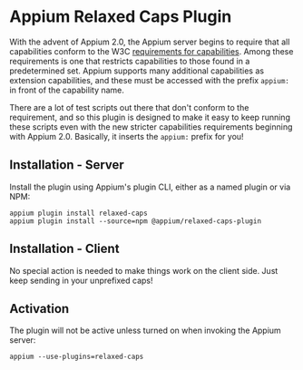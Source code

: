 # Appium Relaxed Caps Plugin

With the advent of Appium 2.0, the Appium server begins to require that all capabilities conform to the W3C [requirements for capabilities](https://www.w3.org/TR/webdriver/#capabilities). Among these requirements is one that restricts capabilities to those found in a predetermined set. Appium supports many additional capabilities as extension capabilities, and these must be accessed with the prefix `appium:` in front of the capability name.

There are a lot of test scripts out there that don't conform to the requirement, and so this plugin is designed to make it easy to keep running these scripts even with the new stricter capabilities requirements beginning with Appium 2.0. Basically, it inserts the `appium:` prefix for you!

## Installation - Server

Install the plugin using Appium's plugin CLI, either as a named plugin or via NPM:

```
appium plugin install relaxed-caps
appium plugin install --source=npm @appium/relaxed-caps-plugin
```

## Installation - Client

No special action is needed to make things work on the client side. Just keep sending in your unprefixed caps!

## Activation

The plugin will not be active unless turned on when invoking the Appium server:

```
appium --use-plugins=relaxed-caps
```
